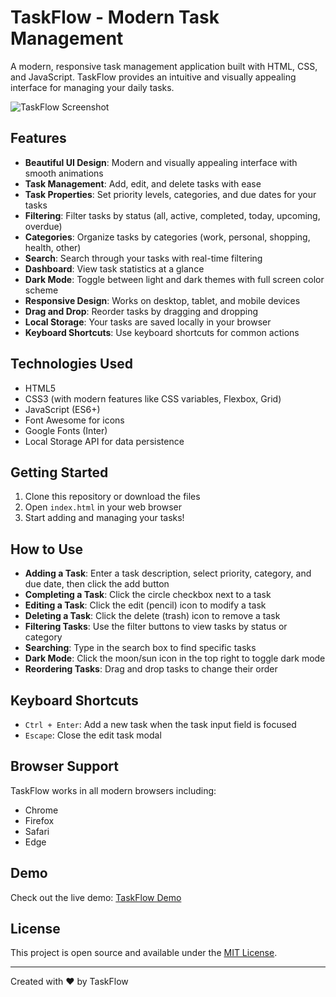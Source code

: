 # TaskFlow - Modern Task Management

A modern, responsive task management application built with HTML, CSS, and JavaScript. TaskFlow provides an intuitive and visually appealing interface for managing your daily tasks.

![TaskFlow Screenshot](screenshot.png)

## Features

- **Beautiful UI Design**: Modern and visually appealing interface with smooth animations
- **Task Management**: Add, edit, and delete tasks with ease
- **Task Properties**: Set priority levels, categories, and due dates for your tasks
- **Filtering**: Filter tasks by status (all, active, completed, today, upcoming, overdue)
- **Categories**: Organize tasks by categories (work, personal, shopping, health, other)
- **Search**: Search through your tasks with real-time filtering
- **Dashboard**: View task statistics at a glance
- **Dark Mode**: Toggle between light and dark themes with full screen color scheme
- **Responsive Design**: Works on desktop, tablet, and mobile devices
- **Drag and Drop**: Reorder tasks by dragging and dropping
- **Local Storage**: Your tasks are saved locally in your browser
- **Keyboard Shortcuts**: Use keyboard shortcuts for common actions

## Technologies Used

- HTML5
- CSS3 (with modern features like CSS variables, Flexbox, Grid)
- JavaScript (ES6+)
- Font Awesome for icons
- Google Fonts (Inter)
- Local Storage API for data persistence

## Getting Started

1. Clone this repository or download the files
2. Open `index.html` in your web browser
3. Start adding and managing your tasks!

## How to Use

- **Adding a Task**: Enter a task description, select priority, category, and due date, then click the add button
- **Completing a Task**: Click the circle checkbox next to a task
- **Editing a Task**: Click the edit (pencil) icon to modify a task
- **Deleting a Task**: Click the delete (trash) icon to remove a task
- **Filtering Tasks**: Use the filter buttons to view tasks by status or category
- **Searching**: Type in the search box to find specific tasks
- **Dark Mode**: Click the moon/sun icon in the top right to toggle dark mode
- **Reordering Tasks**: Drag and drop tasks to change their order

## Keyboard Shortcuts

- `Ctrl + Enter`: Add a new task when the task input field is focused
- `Escape`: Close the edit task modal

## Browser Support

TaskFlow works in all modern browsers including:

- Chrome
- Firefox
- Safari
- Edge

## Demo

Check out the live demo: [TaskFlow Demo](https://romingsquare.github.io/Tasks/)

## License

This project is open source and available under the [MIT License](LICENSE).

---

Created with ❤️ by TaskFlow
